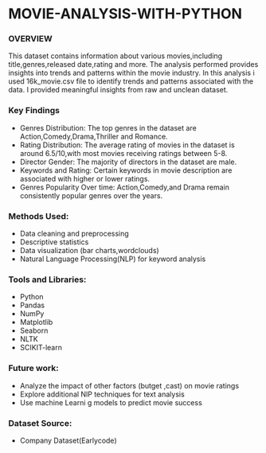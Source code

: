 # MOVIE-ANALYSIS-WITH-PYTHON
### OVERVIEW
This dataset contains information about various movies,including title,genres,released date,rating and more.
The analysis performed provides insights into trends and patterns within the movie industry.
In this analysis i used 16k_movie.csv file to identify trends and patterns associated with the data.
I provided meaningful insights from raw and unclean dataset.

### Key Findings
- Genres Distribution: The top genres in the dataset are Action,Comedy,Drama,Thriller and Romance.
- Rating Distribution: The average rating of movies in the dataset is around 6.5/10,with most movies receiving ratings between 5-8.
- Director Gender: The majority of directors in the dataset are male.
- Keywords and Rating: Certain keywords in movie description are associated with higher or lower ratings.
- Genres Popularity Over time: Action,Comedy,and Drama remain consistently popular genres over the years.

### Methods Used:
- Data cleaning and preprocessing
- Descriptive statistics
- Data visualization (bar charts,wordclouds)
- Natural Language Processing(NLP) for keyword analysis

### Tools and Libraries: 
- Python
- Pandas
- NumPy
- Matplotlib
- Seaborn
- NLTK
- SCIKIT-learn
### Future work:
- Analyze the impact of other factors (butget ,cast) on movie ratings
- Explore additional NlP techniques for text analysis
- Use machine Learni g models to predict movie success
### Dataset Source:
- Company Dataset(Earlycode)
